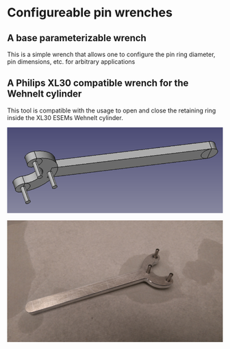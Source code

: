 # Configureable pin wrenches

## A base parameterizable wrench

This is a simple wrench that allows one to configure the pin
ring diameter, pin dimensions, etc. for arbitrary applications

## A Philips XL30 compatible wrench for the Wehnelt cylinder

This tool is compatible with the usage to open and close the retaining
ring inside the XL30 ESEMs Wehnelt cylinder.

![](https://raw.githubusercontent.com/tspspi/freecadModel/master/Tools/Wrenches/ConfigurablePinWrench/XL30WehneltWrench.png)

![](https://raw.githubusercontent.com/tspspi/freecadModel/master/Tools/Wrenches/ConfigurablePinWrench/XL30WehneltWrench.jpg)
